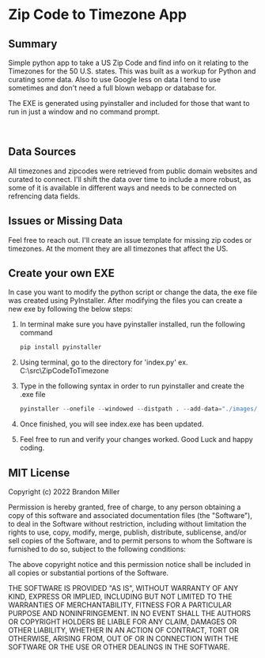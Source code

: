 # Zip Code to Timezone App

## Summary

Simple python app to take a US Zip Code and find info on it relating to the Timezones for the 50 U.S. states.  This was built as a workup for Python and curating some data.  Also to use Google less on data I tend to use sometimes and don't need a full blown webapp or database for.

The EXE is generated using pyinstaller and included for those that want to run in just a window and no command prompt.

<br/>

## Data Sources
All timezones and zipcodes were retrieved from public domain websites and curated to connect.  I'll shift the data over time to include a more robust, as some of it is available in different ways and needs to be connected on refrencing data fields.

## Issues or Missing Data
Feel free to reach out.  I'll create an issue template for missing zip codes or timezones.  At the moment they are all timezones that affect the US.

## Create your own EXE

In case you want to modify the python script or change the data, the exe file was created using PyInstaller.  After modifying the files you can create a new exe by following the below steps:

1) In terminal make sure you have pyinstaller installed, run the following command

    ``` python
    pip install pyinstaller
    ```

2) Using terminal, go to the directory for 'index.py'
    ex. C:\src\ZipCodeToTimezone

3) Type in the following syntax in order to run pyinstaller and create the .exe file

    ``` python
    pyinstaller --onefile --windowed --distpath . --add-data="./images/copy_icon.png;./images" --add-data="./data/zipcode.json;./data" --add-data="./data/timezone.json;./data" index.py
    ```
4) Once finished, you will see index.exe has been updated.

5) Feel free to run and verify your changes worked.  Good Luck and happy coding.


## MIT License

Copyright (c) 2022 Brandon Miller

Permission is hereby granted, free of charge, to any person obtaining a copy
of this software and associated documentation files (the "Software"), to deal
in the Software without restriction, including without limitation the rights
to use, copy, modify, merge, publish, distribute, sublicense, and/or sell
copies of the Software, and to permit persons to whom the Software is
furnished to do so, subject to the following conditions:

The above copyright notice and this permission notice shall be included in all
copies or substantial portions of the Software.

THE SOFTWARE IS PROVIDED "AS IS", WITHOUT WARRANTY OF ANY KIND, EXPRESS OR
IMPLIED, INCLUDING BUT NOT LIMITED TO THE WARRANTIES OF MERCHANTABILITY,
FITNESS FOR A PARTICULAR PURPOSE AND NONINFRINGEMENT. IN NO EVENT SHALL THE
AUTHORS OR COPYRIGHT HOLDERS BE LIABLE FOR ANY CLAIM, DAMAGES OR OTHER
LIABILITY, WHETHER IN AN ACTION OF CONTRACT, TORT OR OTHERWISE, ARISING FROM,
OUT OF OR IN CONNECTION WITH THE SOFTWARE OR THE USE OR OTHER DEALINGS IN THE
SOFTWARE.